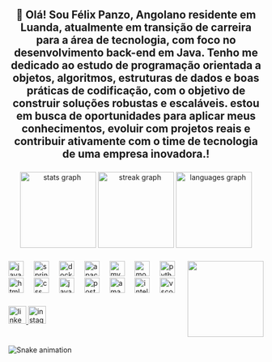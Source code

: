 <h2 align="center">👋 Olá! Sou Félix Panzo, Angolano residente em Luanda, atualmente em transição de carreira para a área de tecnologia, com foco no desenvolvimento back-end em Java. Tenho me dedicado ao estudo de programação orientada a objetos, algoritmos, estruturas de dados e boas práticas de codificação, com o objetivo de construir soluções robustas e escaláveis. estou em busca de oportunidades para aplicar meus conhecimentos, evoluir com projetos reais e contribuir ativamente com o time de tecnologia de uma empresa inovadora.!</h2>

###

<div align="center">
  <img src="https://github-readme-stats.vercel.app/api?username=felixpanzo150-pr&hide_title=false&hide_rank=false&show_icons=true&include_all_commits=true&count_private=true&disable_animations=false&theme=dracula&locale=pt-br&hide_border=false" height="150" alt="stats graph"  />
  <img src="https://streak-stats.demolab.com?user=felixpanzo150-pr&locale=en&mode=daily&theme=dracula&hide_border=false&border_radius=5" height="150" alt="streak graph"  />
  <img src="https://github-readme-stats.vercel.app/api/top-langs?username=felixpanzo150-pr&locale=pt-br&hide_title=false&layout=compact&card_width=320&langs_count=5&theme=dracula&hide_border=false" height="150" alt="languages graph"  />
</div>

###

<img align="right" height="150" src="https://i.imgflip.com/65efzo.gif"  />

###

<div align="left">
  <img src="https://cdn.jsdelivr.net/gh/devicons/devicon/icons/java/java-original.svg" height="30" alt="java logo"  />
  <img width="12" />
  <img src="https://cdn.jsdelivr.net/gh/devicons/devicon/icons/spring/spring-original.svg" height="30" alt="spring logo"  />
  <img width="12" />
  <img src="https://cdn.jsdelivr.net/gh/devicons/devicon/icons/docker/docker-original.svg" height="30" alt="docker logo"  />
  <img width="12" />
  <img src="https://cdn.jsdelivr.net/gh/devicons/devicon/icons/apachekafka/apachekafka-original.svg" height="30" alt="apachekafka logo"  />
  <img width="12" />
  <img src="https://cdn.jsdelivr.net/gh/devicons/devicon/icons/mysql/mysql-original.svg" height="30" alt="mysql logo"  />
  <img width="12" />
  <img src="https://cdn.jsdelivr.net/gh/devicons/devicon/icons/mongodb/mongodb-original.svg" height="30" alt="mongodb logo"  />
  <img width="12" />
  <img src="https://cdn.jsdelivr.net/gh/devicons/devicon/icons/python/python-original.svg" height="30" alt="python logo"  />
  <img width="12" />
  <img src="https://cdn.jsdelivr.net/gh/devicons/devicon/icons/html5/html5-original.svg" height="30" alt="html5 logo"  />
  <img width="12" />
  <img src="https://cdn.jsdelivr.net/gh/devicons/devicon/icons/css3/css3-original.svg" height="30" alt="css logo"  />
  <img width="12" />
  <img src="https://cdn.jsdelivr.net/gh/devicons/devicon/icons/javascript/javascript-original.svg" height="30" alt="javascript logo"  />
  <img width="12" />
  <img src="https://cdn.jsdelivr.net/gh/devicons/devicon/icons/postgresql/postgresql-original.svg" height="30" alt="postgresql logo"  />
  <img width="12" />
  <img src="https://cdn.jsdelivr.net/gh/devicons/devicon/icons/amazonwebservices/amazonwebservices-line-wordmark.svg" height="30" alt="amazonwebservices logo"  />
  <img width="12" />
  <img src="https://cdn.jsdelivr.net/gh/devicons/devicon/icons/intellij/intellij-original.svg" height="30" alt="intellij logo"  />
  <img width="12" />
  <img src="https://cdn.jsdelivr.net/gh/devicons/devicon/icons/vscode/vscode-original.svg" height="30" alt="vscode logo"  />
</div>

###

<div align="left">
  <a href="https://www.google.com/search?q=felixpanzo150&sca_esv=7466096905fafdc9&sxsrf=AE3TifMi8ud_EpcBRA_jgB07NqD0edHtuA%3A1754906476004&ei=bL-ZaO0FuZTBuQ_ToYCABw&ved=0ahUKEwjt6_aIwIKPAxU5SjABHdMQAHAQ4dUDCBA&uact=5&oq=felixpanzo150&gs_lp=Egxnd3Mtd2l6LXNlcnAiDWZlbGl4cGFuem8xNTAyBRAAGO8FMggQABiABBiiBDIFEAAY7wUyCBAAGIAEGKIEMgUQABjvBUjiFFCsClisCnABeACQAQCYAaoCoAGqAqoBAzItMbgBA8gBAPgBAZgCAaACrgKYAwCIBgGSBwMzLTGgB68DsgcDMy0xuAeuAsIHAzItMcgHAw&sclient=gws-wiz-serp#:~:text=FELIX%20PANZO%20%2D%20Java,%E2%80%BA%20felix%2Dpanzo3" target="_blank">
    <img src="https://img.shields.io/static/v1?message=LinkedIn&logo=linkedin&label=&color=0077B5&logoColor=white&labelColor=&style=for-the-badge" height="35" alt="linkedin logo"  />
  </a>
  <img src="https://img.shields.io/static/v1?message=Instagram&logo=instagram&label=&color=E4405F&logoColor=white&labelColor=&style=for-the-badge" height="35" alt="instagram logo"  />
</div>

###

<br clear="both">

<img src="https://raw.githubusercontent.com/felixpanzo150-pr/felixpanzo150-pr/output/snake.svg" alt="Snake animation" />

###

